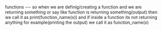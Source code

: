 functions ---  so when we are definig/creating a function and we are returning something or say like function is returning something(output) then we call it as
print(function_name(x)) and if inside a function its not returning anything for example(printing the output) we call it as function_name(x)
